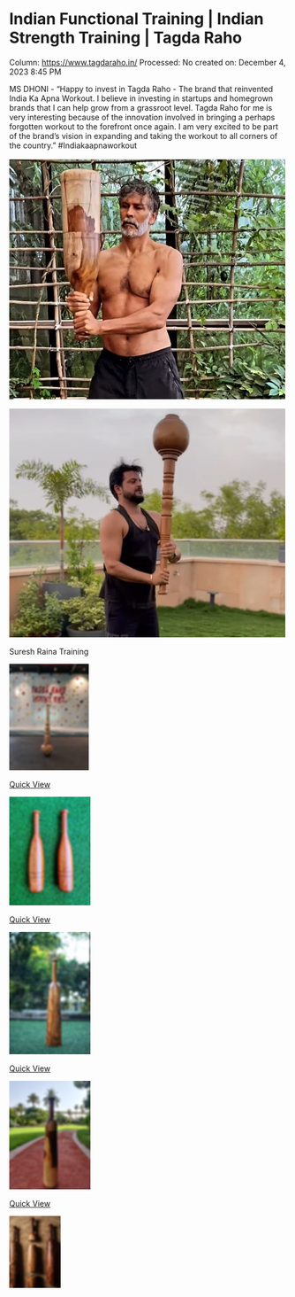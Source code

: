 # Indian Functional Training | Indian Strength Training | Tagda Raho

Column: https://www.tagdaraho.in/
Processed: No
created on: December 4, 2023 8:45 PM

MS DHONI - “Happy to invest in Tagda Raho - The brand that reinvented India Ka Apna Workout. I believe in investing in startups and homegrown brands that I can help grow from a grassroot level. Tagda Raho for me is very interesting because of the innovation involved in bringing a perhaps forgotten workout to the forefront once again. I am very excited to be part of the brand’s vision in expanding and taking the workout to all corners of the country.” #Indiakaapnaworkout

![](Indian%20Functional%20Training%20Indian%20Strength%20Trainin%207118a36eb7f1405c8ee93e47757b613e/fb68e4_ef70a1682b97486483395431a6d2f0c4mv2.jpg)

![](Indian%20Functional%20Training%20Indian%20Strength%20Trainin%207118a36eb7f1405c8ee93e47757b613e/fb68e4_6ff7cbef4bae4ff4988b2ddd18b4084cmv2.jpg)

Suresh Raina Training

![](Indian%20Functional%20Training%20Indian%20Strength%20Trainin%207118a36eb7f1405c8ee93e47757b613e/fb68e4_17ece16d03db487896290c2c9fd27fa0mv2.jpg)

[Quick View](https://www.tagdaraho.in/product-page/2-kg-gada)

![](Indian%20Functional%20Training%20Indian%20Strength%20Trainin%207118a36eb7f1405c8ee93e47757b613e/fb68e4_b2094f9928064db2aaf26e17f1f51be2mv2.jpeg)

[Quick View](https://www.tagdaraho.in/product-page/2kg-pair-1)

![](Indian%20Functional%20Training%20Indian%20Strength%20Trainin%207118a36eb7f1405c8ee93e47757b613e/fb68e4_819390ece32342ddbf00aacd2c929740mv2.jpeg)

[Quick View](https://www.tagdaraho.in/product-page/5-kg-mudgar-prahaar-full-training-package)

![](Indian%20Functional%20Training%20Indian%20Strength%20Trainin%207118a36eb7f1405c8ee93e47757b613e/fb68e4_8a72db1b22ef4330bca03becda939241mv2.jpg)

[Quick View](https://www.tagdaraho.in/product-page/adjustable-mudgar-5kg)

![](Indian%20Functional%20Training%20Indian%20Strength%20Trainin%207118a36eb7f1405c8ee93e47757b613e/IMG_20201219_173729_055_1_edited_edited_edited.png)